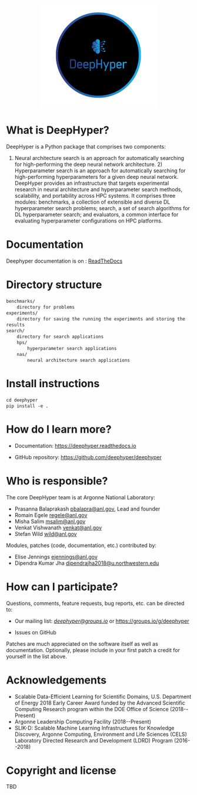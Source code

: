 <p align="center">
<img src="docs/images/deephyper.png">
</p>

# What is DeepHyper?

DeepHyper is a Python package that comprises two components:
1) Neural architecture search is an approach for automatically searching for high-performing
the deep neural network architecture. 2) Hyperparameter search is an approach for automatically 
searching for high-performing hyperparameters for a given deep neural network. DeepHyper provides 
an infrastructure that targets experimental research in neural architecture and hyperparameter 
search methods, scalability, and portability across HPC systems. 
It comprises three modules: benchmarks, a collection of extensible and 
diverse DL hyperparameter search problems; 
search, a set of search algorithms for DL hyperparameter search; and
evaluators, a common interface for evaluating hyperparameter configurations 
on HPC platforms.

# Documentation

Deephyper documentation is on : [ReadTheDocs](https://deephyper.readthedocs.io)

# Directory structure

```
benchmarks/
    directory for problems
experiments/
    directory for saving the running the experiments and storing the results
search/
    directory for search applications
    hps/
        hyperparameter search applications
    nas/
        neural architecture search applications
```

# Install instructions

```
cd deephyper
pip install -e .
```
# How do I learn more?

* Documentation: https://deephyper.readthedocs.io

* GitHub repository: https://github.com/deephyper/deephyper

# Who is responsible?

The core DeepHyper team is at Argonne National Laboratory:

* Prasanna Balaprakash <pbalapra@anl.gov>, Lead and founder
* Romain Egele <regele@anl.gov>
* Misha Salim <msalim@anl.gov>
* Venkat Vishwanath <venkat@anl.gov>
* Stefan Wild <wild@anl.gov>

Modules, patches (code, documentation, etc.) contributed by:

* Elise Jennings <ejennings@anl.gov>
* Dipendra Kumar Jha <dipendrajha2018@u.northwestern.edu>

# How can I participate?

Questions, comments, feature requests, bug reports, etc. can be directed to:

* Our mailing list: *deephyper@groups.io* or https://groups.io/g/deephyper

* Issues on GitHub

Patches are much appreciated on the software itself as well as documentation.
Optionally, please include in your first patch a credit for yourself in the
list above.

# Acknowledgements

* Scalable Data-Efficient Learning for Scientific Domains, U.S. Department of Energy 2018 Early Career Award funded by the Advanced Scientific Computing Research program within the DOE Office of Science (2018--Present)
* Argonne Leadership Computing Facility (2018--Present)
* SLIK-D: Scalable Machine Learning Infrastructures for Knowledge Discovery, Argonne Computing, Environment and Life Sciences (CELS) Laboratory Directed Research and Development (LDRD) Program (2016--2018)

# Copyright and license

TBD

